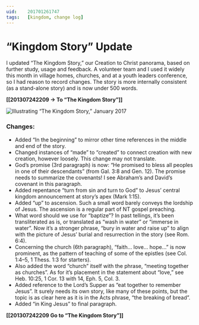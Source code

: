 ```yaml
---
uid:	201701261747
tags:	[kingdom, change log]
---
```


# “Kingdom Story” Update

I updated “The Kingdom Story,” our Creation to Christ panorama, based on further study, usage and feedback. A volunteer team and I used it widely this month in village homes, churches, and at a youth leaders conference, so I had reason to record changes. The story is more internally consistent (as a stand-alone story) and is now under 500 words.

**[[201307242209 → To “The Kingdom Story”]]**

![Illustrating “The Kingdom Story,” January 2017](https://cmhelmer.com/media/201701261747_1.jpg)

### Changes:
- Added “In the beginning” to mirror other time references in the middle and end of the story.
- Changed instances of “made” to “created” to connect creation with new creation, however loosely. This change may not translate.
- God’s promise (3rd paragraph) is now: “He promised to bless all peoples in one of their descendants” (from Gal. 3:8 and Gen. 12). The promise needs to summarize the covenants! I see Abraham’s and David’s covenant in this paragraph.
- Added repentance “turn from sin and turn to God” to Jesus’ central kingdom announcement at story’s apex (Mark 1:15).
- Added “up” to ascension. Such a small word barely conveys the lordship of Jesus. The ascension is a regular part of NT gospel preaching.
- What word should we use for “baptize”? In past tellings, it’s been transliterated as is, or translated as “wash in water” or “immerse in water”. Now it’s a stronger phrase, “bury in water and raise up” to align with the picture of Jesus’ burial and resurrection in the story (see Rom. 6:4).
- Concerning the church (6th paragraph), “faith… love… hope…” is now prominent, as the pattern of teaching of some of the epistles (see Col. 1:4–5, 1 Thess. 1:3 for starters).
- Also added the word “church” itself with the phrase, “meeting together as churches”. As for it’s placement in the statement about “love,” see Heb. 10:25, 1 Cor. 13 with 14, Eph. 5, Col. 3. 
- Added reference to the Lord’s Supper as “eat together to remember Jesus”. It surely needs its own story, like many of these points, but the topic is as clear here as it is in the Acts phrase, “the breaking of bread”.
- Added “in King Jesus” to final paragraph.

**[[201307242209 Go to “The Kingdom Story”]]**
